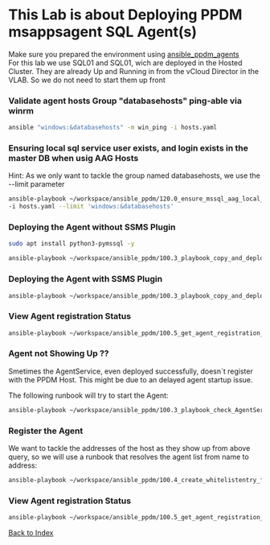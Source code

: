 
# This Lab is about Deploying PPDM msappsagent SQL Agent(s)


Make sure you prepared the environment using [ansible_ppdm_agents](./01.0_ansible_ppdm_agents.md)   
For this lab we use SQL01 and SQL01, wich are deployed in the Hosted Cluster. They are already Up and Running in from the vCloud Director in the VLAB. So we do not need to start them up front

### Validate agent hosts Group "databasehosts"  ping-able via winrm

```bash
ansible "windows:&databasehosts" -m win_ping -i hosts.yaml
```

### Ensuring local sql service user exists, and  login exists in the master DB when usig AAG Hosts

Hint: As we only want to tackle the group named databasehosts, we use the --limit parameter

```bash
ansible-playbook ~/workspace/ansible_ppdm/120.0_ensure_mssql_aag_local_user.yaml  \
-i hosts.yaml --limit 'windows:&databasehosts' 
```

### Deploying the Agent without SSMS Plugin

```bash
sudo apt install python3-pymssql -y
```

```bash
ansible-playbook ~/workspace/ansible_ppdm/100.3_playbook_copy_and_deploy_windows_agent.yaml -i hosts.yaml --limit 'windows:&databasehosts' 
```

### Deploying the Agent with SSMS Plugin

```bash
ansible-playbook ~/workspace/ansible_ppdm/100.3_playbook_copy_and_deploy_windows_agent.yaml -i hosts.yaml --limit 'windows:&databasehosts'  -e "enable_ssms=1"
```

### View Agent registration Status

```bash
ansible-playbook ~/workspace/ansible_ppdm/100.5_get_agent_registration_status.yaml
```
### Agent not Showing Up ??

Smetimes the AgentService, even deployed successfully, doesn´t register with the PPDM Host. This might be due to an delayed agent startup issue.

The following runbook will try to start the Agent:
```bash
ansible-playbook ~/workspace/ansible_ppdm/100.3_playbook_check_AgentService.yaml -i hosts.yaml --limit 'windows:&databasehosts' 
```

### Register the Agent

We want to tackle the addresses of the host as they show up from above query, so we will use a runbook that resolves the agent list from name to address:

```bash
ansible-playbook ~/workspace/ansible_ppdm/100.4_create_whitelistentry_from_addressquery.yaml -e "host_list=SQL02.demo.local,SQL01.demo.local"
```
### View Agent registration Status

```bash
ansible-playbook ~/workspace/ansible_ppdm/100.5_get_agent_registration_status.yaml
```
[Back to Index](./index.md#ansible-labs-for-bob-the-builder-2024)
